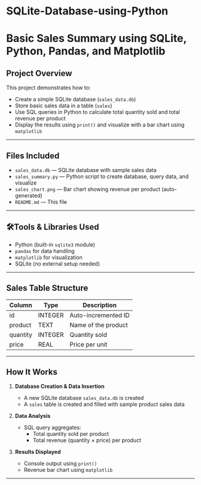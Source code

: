 # SQLite-Database-using-Python
#  Basic Sales Summary using SQLite, Python, Pandas, and Matplotlib

##  Project Overview

This project demonstrates how to:
- Create a simple SQLite database (`sales_data.db`)
- Store basic sales data in a table (`sales`)
- Use SQL queries in Python to calculate total quantity sold and total revenue per product
- Display the results using `print()` and visualize with a bar chart using `matplotlib`

---

## Files Included

- `sales_data.db` — SQLite database with sample sales data
- `sales_summary.py` — Python script to create database, query data, and visualize
- `sales_chart.png` — Bar chart showing revenue per product (auto-generated)
- `README.md` — This file

---

## 🛠Tools & Libraries Used

- Python (built-in `sqlite3` module)
- `pandas` for data handling
- `matplotlib` for visualization
- SQLite (no external setup needed)

---

## Sales Table Structure

| Column   | Type    | Description             |
|----------|---------|-------------------------|
| id       | INTEGER | Auto-incremented ID     |
| product  | TEXT    | Name of the product     |
| quantity | INTEGER | Quantity sold           |
| price    | REAL    | Price per unit          |

---

##  How It Works

1. **Database Creation & Data Insertion**
   - A new SQLite database `sales_data.db` is created
   - A `sales` table is created and filled with sample product sales data

2. **Data Analysis**
   - SQL query aggregates:
     - Total quantity sold per product
     - Total revenue (quantity × price) per product

3. **Results Displayed**
   - Console output using `print()`
   - Revenue bar chart using `matplotlib`

---

